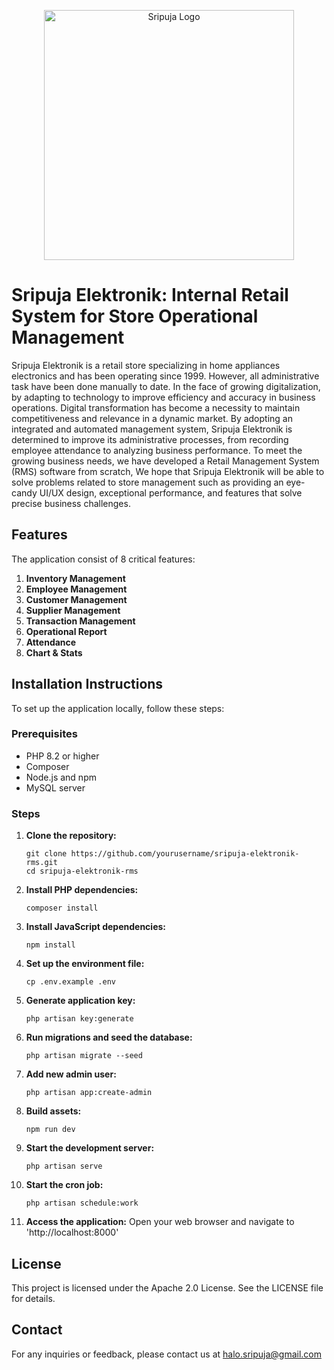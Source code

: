 <p align="center"><img src="https://raw.githubusercontent.com/bryanfks-dev/Sripuja-Elektronik-RMS/master/public/images/logo_dark.svg" width="400" alt="Sripuja Logo"></p>

# Sripuja Elektronik: Internal Retail System for Store Operational Management  

Sripuja Elektronik is a retail store specializing in home appliances electronics and has been operating since 1999. However, all administrative task have been done manually to date. In the face of growing digitalization, by adapting to technology to improve efficiency and accuracy in business operations. Digital transformation has become a necessity to maintain competitiveness and relevance in a dynamic market. By adopting an integrated and automated management system, Sripuja Elektronik is determined to improve its administrative processes, from recording employee attendance to analyzing business performance. To meet the growing business needs, we have developed a Retail Management System (RMS) software from scratch, We hope that Sripuja Elektronik will be able to solve problems related to store management such as providing an eye-candy UI/UX design, exceptional performance, and features that solve precise business challenges.

## Features

The application consist of 8 critical features:
1. **Inventory Management**
2. **Employee Management**
3. **Customer Management**
4. **Supplier Management**
5. **Transaction Management**
7. **Operational Report**
8. **Attendance**
9. **Chart & Stats**

## Installation Instructions

To set up the application locally, follow these steps:

### Prerequisites
- PHP 8.2 or higher
- Composer
- Node.js and npm
- MySQL server

### Steps

1. **Clone the repository:**
   ```
   git clone https://github.com/yourusername/sripuja-elektronik-rms.git
   cd sripuja-elektronik-rms
   ```

2. **Install PHP dependencies:**
    ```
    composer install
    ```

3. **Install JavaScript dependencies:**
    ```
    npm install
    ```

4. **Set up the environment file:**
    ```
    cp .env.example .env
    ```

5. **Generate application key:**
    ```
    php artisan key:generate
    ```

6. **Run migrations and seed the database:**
    ```
    php artisan migrate --seed
    ```

7. **Add new admin user:**
   ```
   php artisan app:create-admin
   ```

8. **Build assets:**
    ```
    npm run dev
    ```

9. **Start the development server:**
    ```
    php artisan serve
    ```
10. **Start the cron job:**
    ```
    php artisan schedule:work
    ```
11. **Access the application:**
Open your web browser and navigate to 'http://localhost:8000'

## License
This project is licensed under the Apache 2.0 License. See the LICENSE file for details.

## Contact
For any inquiries or feedback, please contact us at halo.sripuja@gmail.com
